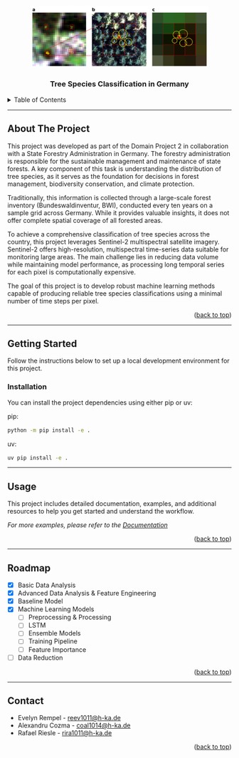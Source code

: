 <a id="readme-top"></a>
<br />
<div align="center">
    <img src="doc/assets/images/sentinel.jpg", alt="Logo"  width = 400>
</a>
    <h3 align="center">Tree Species Classification in Germany</h3>
</div>

<details>
<summary>Table of Contents</summary>
<ol>
    <li>
    <a href="#about-the-project">About The Project</a>
    </li>
    <li>
    <a href="#getting-started">Getting Started</a>
    <ul>
        <li><a href="#installation">Installation</a></li>
    </ul>
    </li>
    <li><a href="#usage">Usage</a></li>
    <li><a href="#roadmap">Roadmap</a></li>
    <li><a href="#contact">Contact</a></li>
</ol>
</details>

---


## About The Project
This project was developed as part of the Domain Project 2 in collaboration with a State Forestry Administration in Germany.
The forestry administration is responsible for the sustainable management and maintenance of state forests. A key component of this task is understanding the distribution of tree species, as it serves as the foundation for decisions in forest management, biodiversity conservation, and climate protection.

Traditionally, this information is collected through a large-scale forest inventory (Bundeswaldinventur, BWI), conducted every ten years on a sample grid across Germany. While it provides valuable insights, it does not offer complete spatial coverage of all forested areas.

To achieve a comprehensive classification of tree species across the country, this project leverages Sentinel-2 multispectral satellite imagery. Sentinel-2 offers high-resolution, multispectral time-series data suitable for monitoring large areas.
The main challenge lies in reducing data volume while maintaining model performance, as processing long temporal series for each pixel is computationally expensive.

The goal of this project is to develop robust machine learning methods capable of producing reliable tree species classifications using a minimal number of time steps per pixel.


<p align="right">(<a href="#readme-top">back to top</a>)</p>

---

## Getting Started

Follow the instructions below to set up a local development environment for this project.

### Installation

You can install the project dependencies using either pip or uv:

pip: 
```bash
python -m pip install -e .
```

uv:
```bash
uv pip install -e .
```

---

## Usage

This project includes detailed documentation, examples, and additional resources to help you get started and understand the workflow.

_For more examples, please refer to the [Documentation](doc/index.md)_

<p align="right">(<a href="#readme-top">back to top</a>)</p>

---

## Roadmap

- [x] Basic Data Analysis
- [x] Advanced Data Analysis & Feature Engineering
- [x] Baseline Model
- [x] Machine Learning Models
    - [ ] Preprocessing & Processing
    - [ ] LSTM
    - [ ] Ensemble Models
    - [ ] Training Pipeline
    - [ ] Feature Importance
- [ ] Data Reduction
<p align="right">(<a href="#readme-top">back to top</a>)</p>

---

## Contact
- Evelyn Rempel - reev1011@h-ka.de
- Alexandru Cozma - coal1014@h-ka.de
- Rafael Riesle - rira1011@h-ka.de

<p align="right">(<a href="#readme-top">back to top</a>)</p>